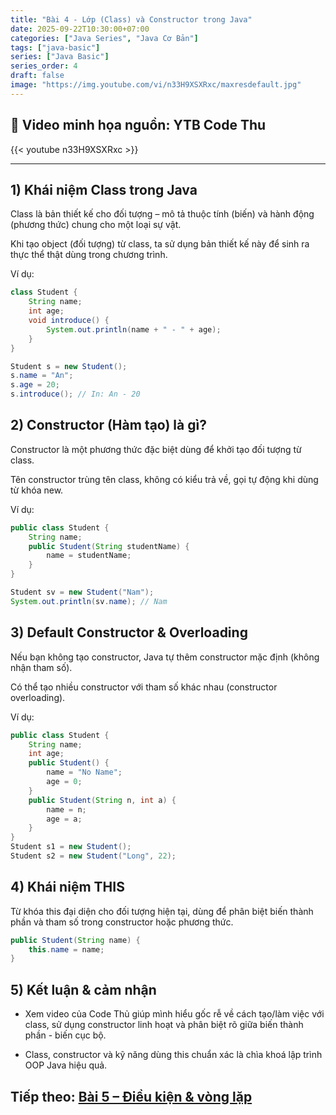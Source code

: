```yaml
---
title: "Bài 4 - Lớp (Class) và Constructor trong Java"
date: 2025-09-22T10:30:00+07:00
categories: ["Java Series", "Java Cơ Bản"]
tags: ["java-basic"]
series: ["Java Basic"]
series_order: 4
draft: false
image: "https://img.youtube.com/vi/n33H9XSXRxc/maxresdefault.jpg"
---
```


## 🎥 Video minh họa nguồn: YTB Code Thu
{{< youtube n33H9XSXRxc >}}

---

## 1) Khái niệm Class trong Java
Class là bản thiết kế cho đối tượng – mô tả thuộc tính (biến) và hành động (phương thức) chung cho một loại sự vật.

Khi tạo object (đối tượng) từ class, ta sử dụng bản thiết kế này để sinh ra thực thể thật dùng trong chương trình.

Ví dụ:

```java
class Student {
    String name;
    int age;
    void introduce() {
        System.out.println(name + " - " + age);
    }
}

Student s = new Student();
s.name = "An";
s.age = 20;
s.introduce(); // In: An - 20
```

## 2) Constructor (Hàm tạo) là gì?
Constructor là một phương thức đặc biệt dùng để khởi tạo đối tượng từ class.

Tên constructor trùng tên class, không có kiểu trả về, gọi tự động khi dùng từ khóa new.

Ví dụ:

```java
public class Student {
    String name;
    public Student(String studentName) {
        name = studentName;
    }
}

Student sv = new Student("Nam");
System.out.println(sv.name); // Nam
```

## 3) Default Constructor & Overloading
Nếu bạn không tạo constructor, Java tự thêm constructor mặc định (không nhận tham số).

Có thể tạo nhiều constructor với tham số khác nhau (constructor overloading).

Ví dụ:

```java
public class Student {
    String name;
    int age;
    public Student() {
        name = "No Name";
        age = 0;
    }
    public Student(String n, int a) {
        name = n;
        age = a;
    }
}
Student s1 = new Student();
Student s2 = new Student("Long", 22);
```

## 4) Khái niệm THIS
Từ khóa this đại diện cho đối tượng hiện tại, dùng để phân biệt biến thành phần và tham số trong constructor hoặc phương thức.

```java
public Student(String name) {
    this.name = name;
}
```

## 5) Kết luận & cảm nhận
- Xem video của Code Thủ giúp mình hiểu gốc rễ về cách tạo/làm việc với class, sử dụng constructor linh hoạt và phân biệt rõ giữa biến thành phần - biến cục bộ.

- Class, constructor và kỹ năng dùng this chuẩn xác là chìa khoá lập trình OOP Java hiệu quả.

## Tiếp theo: [Bài 5 – Điều kiện & vòng lặp](/Myblog/p/java_bai5_control/)